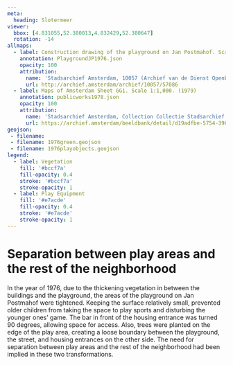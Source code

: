 ```yaml
---
meta:
  heading: Slotermeer
viewer:
  bbox: [4.831055,52.380013,4.832429,52.380647]
  rotation: -14
allmaps:
  - label: Construction drawing of the playground on Jan Postmahof. Scale 1:100. (1976)
    annotation: PlaygroundJP1976.json
    opacity: 100
    attribution:
      name: 'Stadsarchief Amsterdam, 10057 (Archief van de Dienst Openbare Werken; Centraal Tekeningen Archief), folder 57086'
      url: http://archief.amsterdam/archief/10057/57086
  - label: Maps of Amsterdam Sheet GG1. Scale 1:1,000. (1979)
    annotation: publicworks1978.json
    opacity: 100
    attribution:
      name: 'Stadsarchief Amsterdam, Collection Collectie Stadsarchief Amsterdam; Kaart van Amsterdam, Image file DUIZ01797000001'
      url: https://archief.amsterdam/beeldbank/detail/d19adfbe-5754-3968-92d2-e0387d21ab5f
geojson:
 - filename: 
 - filename: 1976green.geojson
 - filename: 1976playobjects.geojson
legend:
  - label: Vegetation
    fill: '#bccf7a'
    fill-opacity: 0.4
    stroke: '#bccf7a'
    stroke-opacity: 1
  - label: Play Equipment
    fill: '#e7acde'
    fill-opacity: 0.4
    stroke: '#e7acde'
    stroke-opacity: 1
---
```

# Separation between play areas and the rest of the neighborhood
In the year of 1976, due to the thickening vegetation in between the buildings and the playground, the areas of the playground on Jan Postmahof were tightened. Keeping the surface relatively small, prevented older children from taking the space to play sports and disturbing the younger ones’ game. The bar in front of the housing entrance was turned 90 degrees, allowing space for access. Also, trees were planted on the edge of the play area, creating a loose boundary between the playground, the street, and housing entrances on the other side. The need for separation between play areas and the rest of the neighborhood had been implied in these two transformations.